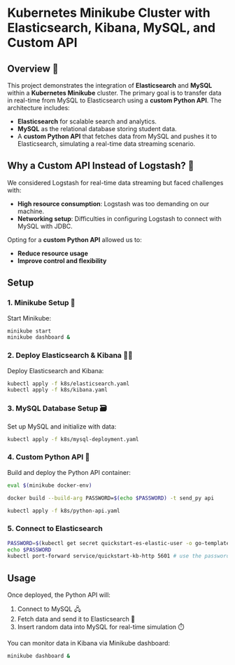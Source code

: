 # Kubernetes Minikube Cluster with Elasticsearch, Kibana, MySQL, and Custom API

## Overview 📝

This project demonstrates the integration of **Elasticsearch** and **MySQL** within a **Kubernetes Minikube** cluster. The primary goal is to transfer data in real-time from MySQL to Elasticsearch using a **custom Python API**. The architecture includes:
- **Elasticsearch** for scalable search and analytics.
- **MySQL** as the relational database storing student data.
- A **custom Python API** that fetches data from MySQL and pushes it to Elasticsearch, simulating a real-time data streaming scenario.

## Why a Custom API Instead of Logstash? 🤔

We considered Logstash for real-time data streaming but faced challenges with:
- **High resource consumption**: Logstash was too demanding on our machine.
- **Networking setup**: Difficulties in configuring Logstash to connect with MySQL with JDBC.

Opting for a **custom Python API** allowed us to:
- **Reduce resource usage**
- **Improve control and flexibility**

## Setup

### 1. Minikube Setup 🚀
Start Minikube:
```sh
minikube start
minikube dashboard &
```

### 2. Deploy Elasticsearch & Kibana 🕵️‍♂️
Deploy Elasticsearch and Kibana:
```sh
kubectl apply -f k8s/elasticsearch.yaml
kubectl apply -f k8s/kibana.yaml
```

### 3. MySQL Database Setup 🗃️
Set up MySQL and initialize with data:
```sh
kubectl apply -f k8s/mysql-deployment.yaml
```

### 4. Custom Python API 🐍
Build and deploy the Python API container:
```sh
eval $(minikube docker-env)

docker build --build-arg PASSWORD=$(echo $PASSWORD) -t send_py api

kubectl apply -f k8s/python-api.yaml
```
### 5. Connect to Elasticsearch

```sh
PASSWORD=$(kubectl get secret quickstart-es-elastic-user -o go-template='{{.data.elastic | base64decode}}')
echo $PASSWORD
kubectl port-forward service/quickstart-kb-http 5601 # use the password to connect
```
## Usage

Once deployed, the Python API will:
1. Connect to MySQL 🖧
2. Fetch data and send it to Elasticsearch 🔄
3. Insert random data into MySQL for real-time simulation ⏱️

You can monitor data in Kibana via Minikube dashboard:
```sh
minikube dashboard &
```
